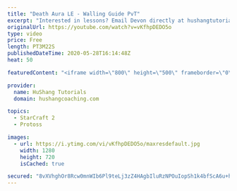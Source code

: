 ```yaml
---
title: "Death Aura LE - Walling Guide PvT"
excerpt: "Interested in lessons? Email Devon directly at hushangtutorials@outlook.com ------------------------------------------------------------------------------------------------------- Want to support HuShang Tutorials directly? Patreon is a website where you can contribute a monthly donation that will help"
originalUrl: https://youtube.com/watch?v=vKfhpDEDO5o
type: video
price: Free
length: PT3M22S
publishedDateTime: 2020-05-28T16:14:48Z
heat: 50

featuredContent: "<iframe width=\"800\" height=\"500\" frameborder=\"0\" src=\"https://www.youtube.com/embed/vKfhpDEDO5o\" allow=\"accelerometer; autoplay; encrypted-media; gyroscope; picture-in-picture\" allowfullscreen></iframe>"

provider:
  name: HuShang Tutorials
  domain: hushangcoaching.com

topics:
  - StarCraft 2
  - Protoss

images:
  - url: https://i.ytimg.com/vi/vKfhpDEDO5o/maxresdefault.jpg
    width: 1280
    height: 720
    isCached: true

secured: "8vXVhghOr8Rcw0mnWIb6Pl9teLj3zZ4HAgbIluRzNPOuIopSh1k4bfScA6u+hWgD/R933+NLYeXLK/1y9AonhI2eWi92aAEAYMxWv4VohtJEsuWEsQaYKmLwzFttuFonQGRx9AUVP16mawkE9o3R1gehcHAeQ8jqkh7Or/ED2W2Daq/EyRzW74dgTEcyPvybEmFAairdAdnKrjJbIA3uxKf4nH7AwRn9ZYDpYc2o3WBfrNbvLjOuti3l84Su3P4tuh61tCuxbpougoiF2HILZei1b1zG8wHAoS2KafR//oef1kfiMs75sRAUZS2oTDnSjUjrESdVvgX75Z6iUIA/7fzVB4iJzzLlTuqTwThpCYeSpIppyO85GGUcmH18fbyK8alVamf7gYH/vJCgbe7lQdWLirvK1o28iHugdjLa0VE=;2IqnZXIJpvNglAsuctZXwA=="
---
```


